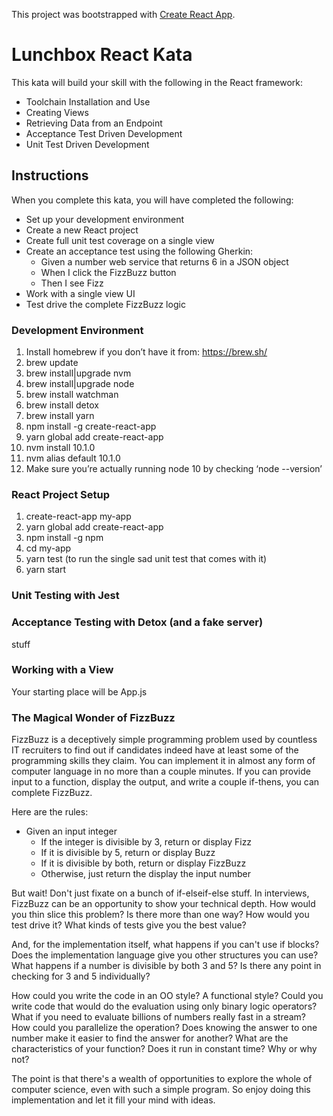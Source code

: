 This project was bootstrapped with [Create React App](https://github.com/facebookincubator/create-react-app).

# Lunchbox React Kata

This kata will build your skill with the following in the React framework:

* Toolchain Installation and Use
* Creating Views
* Retrieving Data from an Endpoint
* Acceptance Test Driven Development
* Unit Test Driven Development

## Instructions

When you complete this kata, you will have completed the following:

* Set up your development environment
* Create a new React project
* Create full unit test coverage on a single view
* Create an acceptance test using the following Gherkin:
    * Given a number web service that returns 6 in a JSON object
    * When I click the FizzBuzz button
    * Then I see Fizz
* Work with a single view UI
* Test drive the complete FizzBuzz logic

### Development Environment
[Installing Node.js with NVM]: https://gist.github.com/d2s/372b5943bce17b964a79
[Installing yarn package management etc]: https://yarnpkg.com/lang/en/docs/install/#mac-stable
[Installing detox for acceptance tests]: https://github.com/wix/detox/blob/master/docs/Introduction.GettingStarted.md

1. Install homebrew if you don’t have it from:  https://brew.sh/
2. brew update
3. brew install|upgrade nvm
4. brew install|upgrade node
5. brew install watchman
6. brew install detox
7. brew install yarn
8. npm install -g create-react-app
9. yarn global add create-react-app
10. nvm install 10.1.0
11. nvm alias default 10.1.0
12. Make sure you’re actually running node 10 by checking ‘node --version’


### React Project Setup
[Brief React Installation Instructions]: https://reactjs.org/docs/add-react-to-a-new-app.html
1. create-react-app my-app
2. yarn global add create-react-app
3. npm install -g npm
4. cd my-app
5. yarn test (to run the single sad unit test that comes with it)
6. yarn start

### Unit Testing with Jest
[Testing React with Jest]: https://facebook.github.io/jest/docs/en/tutorial-react.html

### Acceptance Testing with Detox (and a fake server)
stuff

### Working with a View
Your starting place will be App.js

### The Magical Wonder of FizzBuzz
FizzBuzz is a deceptively simple programming problem used by countless
IT recruiters to find out if candidates indeed have at least some of the
programming skills they claim.  You can implement it in almost any form
of computer language in no more than a couple minutes.  If you can provide
input to a function, display the output, and write a couple if-thens, you 
can complete FizzBuzz.

Here are the rules:
* Given an input integer
    * If the integer is divisible by 3, return or display Fizz
    * If it is divisible by 5, return or display Buzz
    * If it is divisible by both, return or display FizzBuzz
    * Otherwise, just return the display the input number
    
But wait!  Don't just fixate on a bunch of if-elseif-else stuff.  In interviews,
FizzBuzz can be an opportunity to show your technical depth.  How would you
thin slice this problem?  Is there more than one way?  How would you test
drive it?  What kinds of tests give you the best value?

And, for the implementation itself, what happens if you can't use if blocks?
Does the implementation language give you other structures you can use?
What happens if a number is divisible by both 3 and 5?  Is there any point
in checking for 3 and 5 individually?  

How could you write the code in an
OO style?  A functional style?  Could you write code that would do the
evaluation using only binary logic operators?  What if you need to evaluate
billions of numbers really fast in a stream?  How could you parallelize the
operation?  Does knowing the answer to one number make it easier to find
the answer for another?  What are the characteristics of your function?
Does it run in constant time?  Why or why not?

The point is that there's a wealth of opportunities to explore the whole of 
computer science, even with such a simple program.  So enjoy doing this
implementation and let it fill your mind with ideas.

